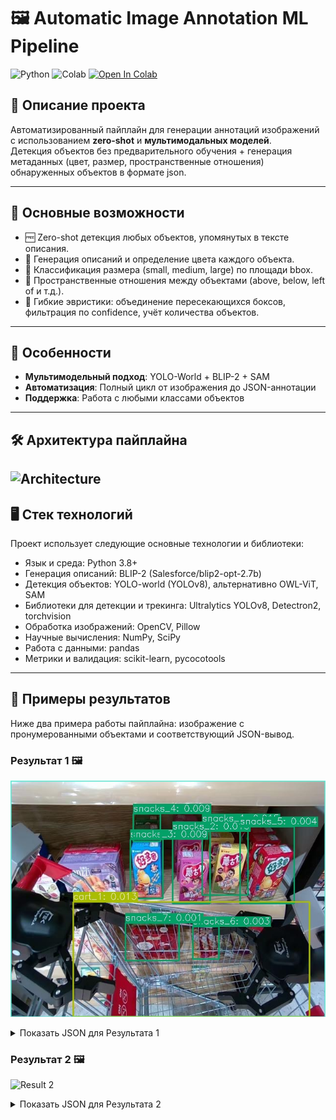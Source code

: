 # 🖼️ Automatic Image Annotation ML Pipeline

![Python](https://img.shields.io/badge/Python-3.8%2B-blue)
![Colab](https://img.shields.io/badge/Google%20Colab-Supported-yellow)
[![Open In Colab](https://colab.research.google.com/assets/colab-badge.svg)](https://colab.research.google.com/drive/1-wrMAGPhDLT5Y0x9i1x62JAOOh6RmBss?authuser=1#scrollTo=NDMT80Q7VKG5)


## 📖 Описание проекта
Автоматизированный пайплайн для генерации аннотаций изображений с использованием **zero-shot** и **мультимодальных моделей**.  
Детекция объектов без предварительного обучения + генерация метаданных (цвет, размер, пространственные отношения) обнаруженных объектов в формате json.

---

## 🚀 Основные возможности

* 🆓 Zero-shot детекция любых объектов, упомянутых в тексте описания.
* 📝 Генерация описаний и определение цвета каждого объекта.
* 📏 Классификация размера (small, medium, large) по площади bbox.
* 📐 Пространственные отношения между объектами (above, below, left of и т.д.).
* 🔄 Гибкие эвристики: объединение пересекающихся боксов, фильтрация по confidence, учёт количества объектов.
---

## 🤖 Особенности
- **Мультимодельный подход**: YOLO-World + BLIP-2 + SAM
- **Автоматизация**: Полный цикл от изображения до JSON-аннотации
- **Поддержка**: Работа с любыми классами объектов

---
## 🛠️ Архитектура пайплайна
![Architecture](docs/results/architecture.png)
---

## 🖥️ Стек технологий

Проект использует следующие основные технологии и библиотеки:
* Язык и среда: Python 3.8+
* Генерация описаний: BLIP-2 (Salesforce/blip2-opt-2.7b)
* Детекция объектов: YOLO-world (YOLOv8), альтернативно OWL-ViT, SAM
* Библиотеки для детекции и трекинга: Ultralytics YOLOv8, Detectron2, torchvision
* Обработка изображений: OpenCV, Pillow
* Научные вычисления: NumPy, SciPy
* Работа с данными: pandas
* Метрики и валидация: scikit-learn, pycocotools

---

## 🎨 Примеры результатов

Ниже два примера работы пайплайна: изображение с пронумерованными объектами и соответствующий JSON-вывод.

### Результат 1 🖼️

![Result 1](docs/results/vis_354_652724.jpg)

<details>
<summary>Показать JSON для Результата 1</summary>

```json
{
    "image_name": "577_820398.jpg",
    "description": "a man sitting at a table with a robot arm\nObject relations:\nAbove relations: man_1 is above arm_1\nRight of relations: table_1 is right of man_1, robot arm_1 is right of arm_1, robot arm_1 is right of robot_1\nAbove-left of relations: man_1 is above-left of robot arm_1, table_1 is above-left of robot arm_1\nAbove-right of relations: table_1 is above-right of arm_1, table_1 is above-right of robot_1, man_1 is above-right of robot_1\nBelow-left of relations: robot_1 is below-left of arm_1",
    "objects": [
      {
        "name": "table_1",
        "color": "black",
        "size": "large: 177x301 (area=53277)",
        "description": "black table cloths and chairs in a restaurant"
      },
      {
        "name": "man_1",
        "color": "red",
        "size": "large: 125x339 (area=42375)",
        "description": "red man wearing gloves and a mask is sitting at a desk"
      },
      {
        "name": "robot arm_1",
        "color": "white",
        "size": "large: 250x217 (area=54250)",
        "description": "white robot arm with gloves on it in front of a table"
      },
      {
        "name": "robot_1",
        "color": "blue",
        "size": "large: 268x223 (area=59764)",
        "description": "blue robot arm is a new way to help people with disabilities"
      },
      {
        "name": "arm_1",
        "color": "black",
        "size": "medium: 109x93 (area=10137)",
        "description": "black arm with gloves on and a metal object"
      }
    ],
    "2d_bbox": [
      {
        "object": "table_1",
        "bbox": [
          263,
          64,
          440,
          365
        ]
      },
      {
        "object": "man_1",
        "bbox": [
          189,
          10,
          314,
          349
        ]
      },
      {
        "object": "robot arm_1",
        "bbox": [
          390,
          263,
          640,
          480
        ]
      },
      {
        "object": "robot_1",
        "bbox": [
          0,
          244,
          268,
          467
        ]
      },
      {
        "object": "arm_1",
        "bbox": [
          157,
          248,
          266,
          341
        ]
      }
    ]
  }
```
</details>

### Результат 2 🖼️

![Result 2](docs/results/vis_example2.jpg)

<details>
<summary>Показать JSON для Результата 2</summary>
    
```json
{
  "image_name": "example1.jpg",
  "description": "A robotic arm holding a metal tool.",
  "objects": [
    { "name": "robotic arms_1", "color": "gray", "size": "medium", "description": "Gray robotic arms holding tool" },
    { "name": "tool_1",         "color": "silver","size": "small",  "description": "Silver metal tool" }
  ],
  "2d_bbox": [
    { "object": "robotic arms_1", "bbox": [30, 40, 150, 240] },
    { "object": "tool_1",         "bbox": [160, 220, 210, 270] }
  ]
}
```
</details>
